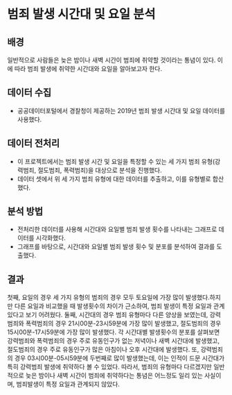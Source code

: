 # 범죄 발생 시간대 및 요일 분석

## 배경
일반적으로 사람들은 늦은 밤이나 새벽 시간이 범죄에 취약할 것이라는 통념이 있다. 이에 따라 범죄 발생에 취약한 시간대와 요일을 알아보고자 한다.

## 데이터 수집
* 공공데이터포털에서 경찰청이 제공하는 2019년 범죄 발생 시간대 및 요일 데이터를 사용했다.

## 데이터 전처리
* 이 프로젝트에서는 범죄 발생 시간 및 요일을 특정할 수 있는 세 가지 범죄 유형(강력범죄, 절도범죄, 폭력범죄)을 대상으로 분석을 진행했다.
* 데이터 셋에서 위 세 가지 범죄 유형에 대한 데이터를 추출하고, 이를 유형별로 합산했다.

## 분석 방법
* 전처리한 데이터를 사용해 시간대와 요일별 범죄 발생 횟수를 나타내는 그래프로 데이터를 시각화했다.
* 그래프를 바탕으로, 시간대와 요일별 범죄 발생 횟수 및 분포를 분석하여 결과를 도출했다. 

## 결과
첫째, 요일의 경우 세 가지 유형의 범죄의 경우 모두 토요일에 가장 많이 발생했다.하지만 다른 요일과 비교했을 때 발생횟수의 차이가 근소하여, 범죄 발생이 특정 요일과 관계있다고 보기 어려웠다.
둘째, 시간대의 경우 범죄 유형마다 다른 양상을 보였는데, 강력범죄와 폭력범죄의 경우 21시00분-23시59분에 가장 많이 발생했고, 절도범죄의 경우 15시00분-17시59분에 가장 많이 발생했다. 각 시간대별 발생횟수의 분포를 살펴보면 강력범죄와 폭력범죄의 경우 주로 유동인구가 없는 저녁이나 새벽 시간대에 발생했고, 절도범죄의 경우 주로 유동인구가 많은 아침이나 오후 시간대에 발생했다. 또, 강력범죄의 경우 03시00분-05시59분에 두번째로 많이 발생했는데, 이는 인적이 드문 시간대가 특히 강력범죄 발생에 취약하다 볼 수 있었다.
따라서, 범죄의 유형마다 다르겠지만 일반적으로 늦은 밤이나 새벽 시간이 범죄에 취약하다는 통념은 어느정도 일리 있는 사실이며, 범죄발생이 특정 요일과 관계되지 않았다.
